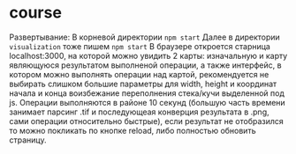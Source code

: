 # course
Развертывание:
В корневой директории ``npm start``
Далее в директории ``visualization`` тоже пишем ``npm start``
В браузере откроется старница localhost:3000, на которой можно увидить 2 карты: изначальную и карту являющуюся результатом выполненой операции, а также интерфейс, в котором
можно выполнять операции над картой, рекомендуется не выбирать слишком большие параметры для width, height и координат начала и конца воизбежание переполнения стека/кучи выделенной под js.
Операции выполняются в районе 10 секунд (большую часть времени занимает парсинг .tif и последующеая конверция результата в .png, сами операции относительно быстрые), если результат не отобразился то можно покликать по кнопке reload, либо полностью обновить страницу.

